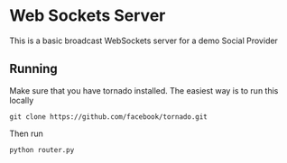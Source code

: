 Web Sockets Server
==================

This is a basic broadcast WebSockets server for a demo Social Provider

Running
---------
Make sure that you have tornado installed.
The easiest way is to run this locally

    git clone https://github.com/facebook/tornado.git

Then run

    python router.py
